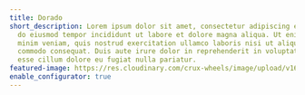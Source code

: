 ```yaml
---
title: Dorado
short_description: Lorem ipsum dolor sit amet, consectetur adipiscing elit, sed
  do eiusmod tempor incididunt ut labore et dolore magna aliqua. Ut enim ad
  minim veniam, quis nostrud exercitation ullamco laboris nisi ut aliquip ex ea
  commodo consequat. Duis aute irure dolor in reprehenderit in voluptate velit
  esse cillum dolore eu fugiat nulla pariatur.
featured-image: https://res.cloudinary.com/crux-wheels/image/upload/v1625647733/standard%20wheel%20renders/dorado5_angle.jpg
enable_configurator: true
---
```

